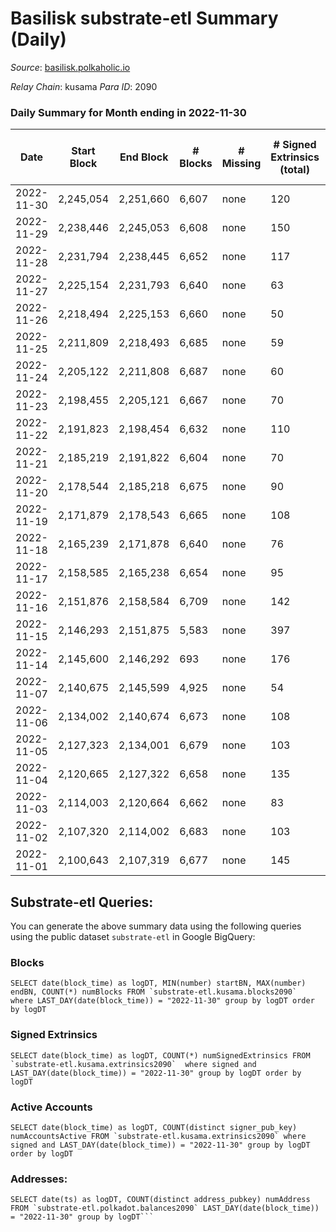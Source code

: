 # Basilisk substrate-etl Summary (Daily)

_Source_: [basilisk.polkaholic.io](https://basilisk.polkaholic.io)

*Relay Chain*: kusama
*Para ID*: 2090



### Daily Summary for Month ending in 2022-11-30


| Date | Start Block | End Block | # Blocks | # Missing | # Signed Extrinsics (total) | # Active Accounts | # Addresses with Balances | # Events | # Transfers | # XCM Transfers In | # XCM Transfers Out |
| ---- | ----------- | --------- | -------- | --------- | --------------------------- | ----------------- | ------------------------- | -------- | ----------- | ------------------ | ------------------- |
| 2022-11-30 | 2,245,054 | 2,251,660 | 6,607 | none  | 120 | 38 | 16,833 | 21,438 | 174 ($10,956.55) | 19 ($2,773.54) | 28 ($4,852.32) |
| 2022-11-29 | 2,238,446 | 2,245,053 | 6,608 | none  | 150 | 35 |  | 21,418 | 122 ($5,538.39) | 16 ($1,255.83) | 13 ($2,351.44) |
| 2022-11-28 | 2,231,794 | 2,238,445 | 6,652 | none  | 117 | 37 | 16,828 | 21,361 | 121 ($12,662.18) | 20 ($2,222.23) | 19 ($5,582.84) |
| 2022-11-27 | 2,225,154 | 2,231,793 | 6,640 | none  | 63 | 30 | 16,824 | 20,616 | 50 ($2,245.24) | 10 ($1,191.37) | 8 ($570.11) |
| 2022-11-26 | 2,218,494 | 2,225,153 | 6,660 | none  | 50 | 27 |  | 20,568 | 41 ($1,520.15) | 9 ($433.71) | 7 ($920.28) |
| 2022-11-25 | 2,211,809 | 2,218,493 | 6,685 | none  | 59 | 24 | 16,820 | 20,820 | 71 ($5,913.38) | 14 ($1,438.17) | 7 ($620.57) |
| 2022-11-24 | 2,205,122 | 2,211,808 | 6,687 | none  | 60 | 27 | 16,819 | 20,767 | 59 ($4,160.85) | 6 ($545.83) | 10 ($1,258.25) |
| 2022-11-23 | 2,198,455 | 2,205,121 | 6,667 | none  | 70 | 46 |  | 20,753 | 61 ($1,606.43) | 8 ($264.90) | 13 ($974.59) |
| 2022-11-22 | 2,191,823 | 2,198,454 | 6,632 | none  | 110 | 34 |  | 21,187 | 118 ($5,812.13) | 15 ($1,614.55) | 29 ($3,213.26) |
| 2022-11-21 | 2,185,219 | 2,191,822 | 6,604 | none  | 70 | 29 | 16,816 | 20,862 | 108 ($3,530.39) | 24 ($1,956.77) | 16 ($5,849.40) |
| 2022-11-20 | 2,178,544 | 2,185,218 | 6,675 | none  | 90 | 39 | 16,814 | 21,124 | 96 ($4,214.34) | 19 ($1,173.37) | 20 ($3,599.57) |
| 2022-11-19 | 2,171,879 | 2,178,543 | 6,665 | none  | 108 | 38 |  | 21,257 | 124 ($9,236.79) | 18 ($3,363.16) | 21 ($6,543.07) |
| 2022-11-18 | 2,165,239 | 2,171,878 | 6,640 | none  | 76 | 32 | 16,812 | 20,883 | 97 ($6,411.93) | 17 ($1,882.60) | 7 ($1,125.76) |
| 2022-11-17 | 2,158,585 | 2,165,238 | 6,654 | none  | 95 | 23 | 16,812 | 21,101 | 68 ($1,671.15) | 8 ($1,765.31) | 11 ($2,050.03) |
| 2022-11-16 | 2,151,876 | 2,158,584 | 6,709 | none  | 142 | 55 |  | 21,957 | 150 ($7,046.54) | 31 ($1,752.42) | 36 ($6,212.32) |
| 2022-11-15 | 2,146,293 | 2,151,875 | 5,583 | none  | 397 | 51 | 16,808 | 19,746 | 84 ($9,638.64) | 14 ($3,421.73) | 14 ($7,151.64) |
| 2022-11-14 | 2,145,600 | 2,146,292 | 693 | none  | 176 | 95 |  | 3,539 | 63 ($9,906.45) | 5 ($71.87) | 15 ($1,686.04) |
| 2022-11-07 | 2,140,675 | 2,145,599 | 4,925 | none  | 54 | 18 | 16,794 | 15,298 | 40 ($1,263.26) | 21 ($1,113.91) | 11 ($779.22) |
| 2022-11-06 | 2,134,002 | 2,140,674 | 6,673 | none  | 108 | 45 |  | 21,115 | 113 ($7,332.03) | 21 ($2,731.62) | 8 ($1,516.47) |
| 2022-11-05 | 2,127,323 | 2,134,001 | 6,679 | none  | 103 | 46 |  | 21,064 | 110 ($6,277.87) | 16 ($6,651.31) | 13 ($6,683.87) |
| 2022-11-04 | 2,120,665 | 2,127,322 | 6,658 | none  | 135 | 39 | 16,787 | 21,122 | 128 ($4,354.76) | 17 ($2,061.06) | 8 ($520.50) |
| 2022-11-03 | 2,114,003 | 2,120,664 | 6,662 | none  | 83 | 34 |  | 20,718 | 67 ($1,143.32) | 15 ($582.82) | 10 ($322.80) |
| 2022-11-02 | 2,107,320 | 2,114,002 | 6,683 | none  | 103 | 37 | 16,776 | 21,107 | 92 ($3,170.01) | 24 ($1,784.11) | 17 ($903.29) |
| 2022-11-01 | 2,100,643 | 2,107,319 | 6,677 | none  | 145 | 42 |  | 21,277 | 92 ($5,334.37) | 17 ($6,125.33) | 7 ($673.67) |

## Substrate-etl Queries:
You can generate the above summary data using the following queries using the public dataset `substrate-etl` in Google BigQuery:


### Blocks
```
SELECT date(block_time) as logDT, MIN(number) startBN, MAX(number) endBN, COUNT(*) numBlocks FROM `substrate-etl.kusama.blocks2090`  where LAST_DAY(date(block_time)) = "2022-11-30" group by logDT order by logDT
```


### Signed Extrinsics
```
SELECT date(block_time) as logDT, COUNT(*) numSignedExtrinsics FROM `substrate-etl.kusama.extrinsics2090`  where signed and LAST_DAY(date(block_time)) = "2022-11-30" group by logDT order by logDT
```


### Active Accounts
```
SELECT date(block_time) as logDT, COUNT(distinct signer_pub_key) numAccountsActive FROM `substrate-etl.kusama.extrinsics2090` where signed and LAST_DAY(date(block_time)) = "2022-11-30" group by logDT order by logDT
```


### Addresses:
```
SELECT date(ts) as logDT, COUNT(distinct address_pubkey) numAddress FROM `substrate-etl.polkadot.balances2090` LAST_DAY(date(block_time)) = "2022-11-30" group by logDT```

